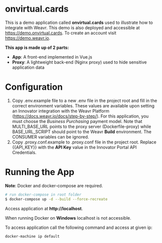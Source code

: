 # onvirtual.cards

This is a demo application called **onvirtual.cards** used to illustrate how to integrate with Weavr.  This demo is also deployed and accessible at https://demo.onvirtual.cards.  To create an account visit https://demo.weavr.io.

**This app is made up of 2 parts:**
- **App**: A front-end implemented in Vue.js
- **Proxy**: A lightweight back-end (Nginx proxy) used to hide sensitive application data

# Configuration
1. Copy .env.example file to a new .env file in the project root and fill in the correct environment variables.  These values are available upon setting an Innovator integration with the Weavr Platform (https://docs.weavr.io/docs/step-by-step/).  For this application, you must choose the *Business Purchasing* payment model. Note that MULTI_BASE_URL points to the proxy server (Dockerfile-proxy) while BASE_URL_SCRIPT should point to the Weavr **Build** environment. The CONSUMER variables can be ignored. 
2. Copy .proxy.conf.example to .proxy.conf file in the project root. Replace {{API_KEY}} with the **API Key** value in the Innovator Portal API Credentials.

# Running the App

**Note**: Docker and docker-compose are required.
``` bash
# run docker-compose in root folder
$ docker-compose up -d --build --force-recreate
```
Access application at **http://localhost**. 

When running Docker on **Windows** localhost is not accessible.

To access application call the following command and access at given ip:
``` bash
docker-machine ip default
```

